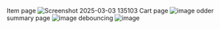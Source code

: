 Item page
![Screenshot 2025-03-03 135103](https://github.com/user-attachments/assets/dd1f805f-e668-4074-be8c-5da7ac2851d5)
Cart page
![image](https://github.com/user-attachments/assets/c8ef1828-ab1b-414d-949e-e3b191efd746)
odder summary page
![image](https://github.com/user-attachments/assets/bcb60a13-8ffa-46aa-85f0-4c3152870408)
debouncing
![image](https://github.com/user-attachments/assets/edbff150-5ab4-4e10-a0d2-a8194e1c3e4a)

